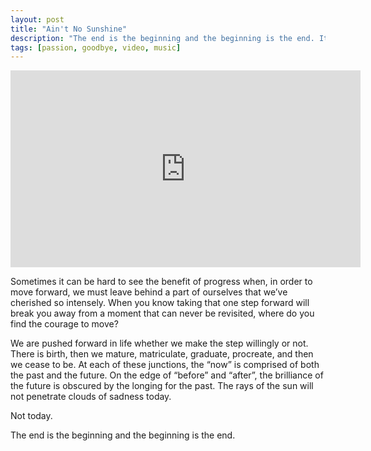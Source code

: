 ```yaml
---
layout: post
title: "Ain't No Sunshine"
description: "The end is the beginning and the beginning is the end. It's all a matter of perspective, isn't it?"
tags: [passion, goodbye, video, music]
---
```


<iframe width="560" height="315" src="https://www.youtube.com/embed/tIdIqbv7SPo" frameborder="0"> </iframe>

Sometimes it can be hard to see the benefit of progress when, in order to move forward, we must leave behind a part of ourselves that we’ve cherished so intensely. When you know taking that one step forward will break you away from a moment that can never be revisited, where do you find the courage to move?

We are pushed forward in life whether we make the step willingly or not. There is birth, then we mature, matriculate, graduate, procreate, and then we cease to be. At each of these junctions, the “now” is comprised of both the past and the future. On the edge of “before” and “after”, the brilliance of the future is obscured by the longing for the past. The rays of the sun will not penetrate clouds of sadness today.

Not today.

The end is the beginning and the beginning is the end.
